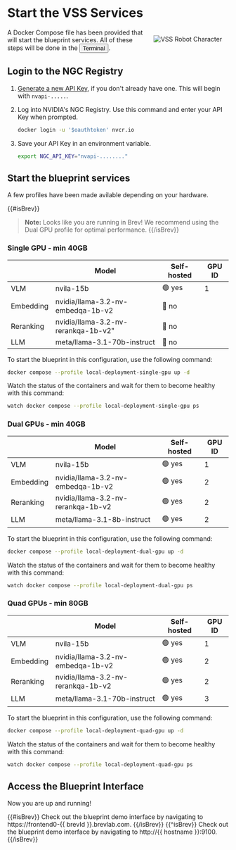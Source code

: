 # Start the VSS Services

<img src="_static/robots/startup.png" alt="VSS Robot Character" style="float:right; max-width:350px;margin:15px;" />


A Docker Compose file has been provided that will start the blueprint services.
All of these steps will be done in the <button onclick="openNewTerminal();"><i class="fas fa-terminal"></i> Terminal</button>.

## Login to the NGC Registry

1. [Generate a new API Key](https://build.nvidia.com/settings/api-keys), if you don't already have one. This will begin with `nvapi-.....`.

1. Log into NVIDIA's NGC Registry. Use this command and enter your API Key when prompted.

    ```bash
    docker login -u '$oauthtoken' nvcr.io
    ```

1. Save your API Key in an environment variable.

    ```bash
    export NGC_API_KEY="nvapi-........"
    ```

<!--fold:break -->

## Start the blueprint services

A few profiles have been made avilable depending on your hardware.

{{#isBrev}}
> **Note:** Looks like you are running in Brev! We recommend using the Dual GPU profile for optimal performance.
{{/isBrev}}

<!-- tabs:start -->

### **Single GPU - min 40GB**

|  | Model | Self-hosted | GPU ID |
| --- | --- | --- | -- |
| VLM | nvila-15b | 🟢 yes | 1 |
| Embedding | nvidia/llama-3.2-nv-embedqa-1b-v2 | 🔴 no | |
| Reranking | nvidia/llama-3.2-nv-rerankqa-1b-v2" | 🔴 no |  
| LLM | meta/llama-3.1-70b-instruct | 🔴 no | |

To start the blueprint in this configuration, use the following command:

```bash
docker compose --profile local-deployment-single-gpu up -d
```

Watch the status of the containers and wait for them to become healthy with this command:

```bash
watch docker compose --profile local-deployment-single-gpu ps 
```

### **Dual GPUs - min 40GB**

|  | Model | Self-hosted | GPU ID |
| --- | --- | --- | --- |
| VLM | nvila-15b | 🟢 yes | 1 | 
| Embedding | nvidia/llama-3.2-nv-embedqa-1b-v2 | 🟢 yes | 2 |
| Reranking | nvidia/llama-3.2-nv-rerankqa-1b-v2 | 🟢 yes | 2 |
| LLM | meta/llama-3.1-8b-instruct | 🟢 yes | 2 |


To start the blueprint in this configuration, use the following command:

```bash
docker compose --profile local-deployment-dual-gpu up -d
```

Watch the status of the containers and wait for them to become healthy with this command:

```bash
watch docker compose --profile local-deployment-dual-gpu ps 
```

### **Quad GPUs - min 80GB**

|  | Model | Self-hosted | GPU ID |
| --- | --- | --- | --- |
| VLM | nvila-15b | 🟢 yes | 1 | 
| Embedding | nvidia/llama-3.2-nv-embedqa-1b-v2 | 🟢 yes | 2 |
| Reranking | nvidia/llama-3.2-nv-rerankqa-1b-v2 | 🟢 yes | 2 |
| LLM | meta/llama-3.1-70b-instruct | 🟢 yes | 3 |


To start the blueprint in this configuration, use the following command:

```bash
docker compose --profile local-deployment-quad-gpu up -d
```

Watch the status of the containers and wait for them to become healthy with this command:

```bash
watch docker compose --profile local-deployment-quad-gpu ps 
```

<!-- tabs:end -->

<!--fold:break -->

## Access the Blueprint Interface

Now you are up and running!

{{#isBrev}}
Check out the blueprint demo interface by navigating to https://frontend0-{{ brevId }}.brevlab.com.
{{/isBrev}}
{{^isBrev}}
Check out the blueprint demo interface by navigating to http://{{ hostname }}:9100.
{{/isBrev}}
